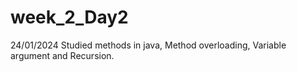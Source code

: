 # week_2_Day2
24/01/2024 Studied methods in java, Method overloading, Variable argument and Recursion. 
